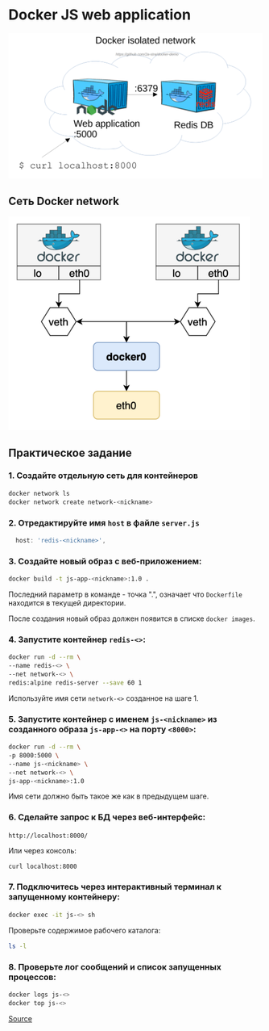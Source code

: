 # Docker JS web application

<img src="js-web-app.png" alt="js-web-app" width="1024"/>

## Сеть Docker network

<img src="docker-network.png" alt="docker-network" width="480"/>

## Практическое задание

### 1. Создайте отдельную сеть для контейнеров

```bash
docker network ls
docker network create network-<nickname>
```

### 2. Отредактируйте имя `host` в файле `server.js`

```javascript
  host: 'redis-<nickname>',
```

### 3. Создайте новый образ с веб-приложением:

```bash
docker build -t js-app-<nickname>:1.0 .
```

Последний параметр в команде - точка ".", означает что `Dockerfile` находится в текущей директории.

После создания новый образ должен появится в списке `docker images`.


### 4. Запустите контейнер `redis-<>`:

```bash
docker run -d --rm \
--name redis-<> \
--net network-<> \
redis:alpine redis-server --save 60 1
```

Используйте имя сети `network-<>` созданное на шаге 1.

### 5. Запустите контейнер c именем `js-<nickname>` из созданного образа `js-app-<>` на порту `<8000>`:

```bash
docker run -d --rm \
-p 8000:5000 \
--name js-<nickname> \
--net network-<> \
js-app-<nickname>:1.0
```

Имя сети должно быть такое же как в предыдущем шаге.

### 6. Сделайте запрос к БД через веб-интерфейс:

`http://localhost:8000/`

Или через консоль:

```bash
curl localhost:8000
```

### 7. Подключитесь через интерактивный терминал к запущенному контейнеру:

```bash
docker exec -it js-<> sh
```

Проверьте содержимое рабочего каталога:
```bash
ls -l
```

### 8. Проверьте лог сообщений и список запущенных процессов:

```bash
docker logs js-<>
docker top js-<>
```

[Source](https://github.com/docker/awesome-compose/tree/master/nginx-nodejs-redis)